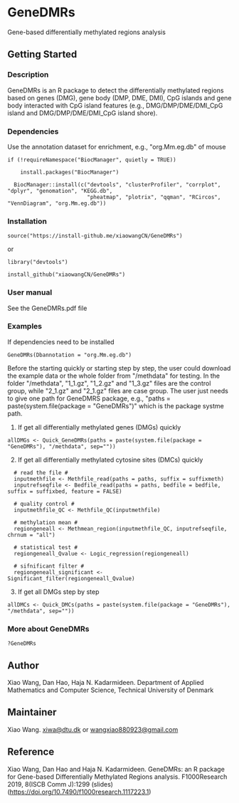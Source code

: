 # GeneDMRs

Gene-based differentially methylated regions analysis

## Getting Started

### Description

GeneDMRs is an R package to detect the differentially methylated regions based on genes (DMG), gene body (DMP, DME, DMI), CpG islands and gene body interacted with CpG island features (e.g., DMG/DMP/DME/DMI_CpG island and DMG/DMP/DME/DMI_CpG island shore). 

### Dependencies

Use the annotation dataset for enrichment, e.g., "org.Mm.eg.db" of mouse

```
if (!requireNamespace("BiocManager", quietly = TRUE))

    install.packages("BiocManager")
    
  BiocManager::install(c("devtools", "clusterProfiler", "corrplot", "dplyr", "genomation", "KEGG.db", 
                         "pheatmap", "plotrix", "qqman", "RCircos", "VennDiagram", "org.Mm.eg.db"))
```

### Installation

```
source("https://install-github.me/xiaowangCN/GeneDMRs")
```

or

```
library("devtools")

install_github("xiaowangCN/GeneDMRs")
```

### User manual

See the GeneDMRs.pdf file

### Examples

If dependencies need to be installed

```
GeneDMRs(Dbannotation = "org.Mm.eg.db")
```

Before the starting quickly or starting step by step, the user could download the example data or the whole folder from "/methdata" for testing. In the folder "/methdata", "1_1.gz", "1_2.gz" and "1_3.gz" files are the control group, while "2_1.gz" and "2_1.gz" files are case group. The user just needs to give one path for GeneDMRS package, e.g., "paths = paste(system.file(package = "GeneDMRs")" which is the package systme path.

1. If get all differentially methylated genes (DMGs) quickly

```
allDMGs <- Quick_GeneDMRs(paths = paste(system.file(package = "GeneDMRs"), "/methdata", sep=""))
```

2. If get all differentially methylated cytosine sites (DMCs) quickly

```
  # read the file #
  inputmethfile <- Methfile_read(paths = paths, suffix = suffixmeth)
  inputrefseqfile <- Bedfile_read(paths = paths, bedfile = bedfile, suffix = suffixbed, feature = FALSE)
  
  # quality control #
  inputmethfile_QC <- Methfile_QC(inputmethfile)
  
  # methylation mean #
  regiongeneall <- Methmean_region(inputmethfile_QC, inputrefseqfile, chrnum = "all")
  
  # statistical test #
  regiongeneall_Qvalue <- Logic_regression(regiongeneall)
  
  # sifnificant filter #
  regiongeneall_significant <- Significant_filter(regiongeneall_Qvalue)

```

3. If get all DMGs step by step

```
allDMCs <- Quick_DMCs(paths = paste(system.file(package = "GeneDMRs"), "/methdata", sep=""))
```

### More about GeneDMRs

```
?GeneDMRs
```

## Author

Xiao Wang, Dan Hao, Haja N. Kadarmideen. Department of Applied Mathematics and Computer Science, Technical University of Denmark

## Maintainer

Xiao Wang. <xiwa@dtu.dk> or <wangxiao880923@gmail.com>

## Reference

Xiao Wang, Dan Hao and Haja N. Kadarmideen. GeneDMRs: an R package for Gene-based Differentially Methylated Regions analysis. F1000Research 2019, 8(ISCB Comm J):1299 (slides) (https://doi.org/10.7490/f1000research.1117223.1)
